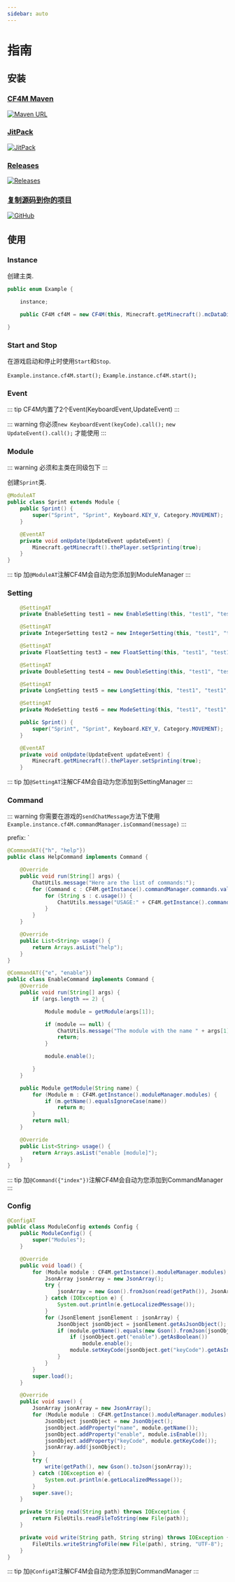```yaml
---
sidebar: auto
---
```


# 指南

## 安装

### [CF4M Maven](https://cf4m.github.io/maven)

[![Maven URL](https://img.shields.io/maven-metadata/v?metadataUrl=https%3A%2F%2Fcf4m.github.io%2Fmaven%2Fcn%2Fenaium%2Fcf4m%2Fcf4m%2Fmaven-metadata.xml&style=flat-square)](https://cf4m.github.io/maven)

### [JitPack](https://jitpack.io/#cf4m/cf4m)

[![JitPack](https://img.shields.io/jitpack/v/github/cf4m/cf4m?style=flat-square)](https://jitpack.io/#cf4m/cf4m)

### [Releases](https://github.com/cf4m/cf4m/releases)

[![Releases](https://img.shields.io/github/v/release/cf4m/cf4m?style=flat-square)](https://github.com/cf4m/cf4m/releases)

### [复制源码到你的项目](https://github.com/cf4m/cf4m)

[![GitHub](https://img.shields.io/github/stars/cf4m/cf4m?style=social)](https://github.com/cf4m/cf4m)


## 使用

### Instance

创建主类.

```java
public enum Example {

    instance;

    public CF4M cf4M = new CF4M(this, Minecraft.getMinecraft().mcDataDir.toString() + "/Example");

}
```

### Start and Stop

在游戏启动和停止时使用`Start`和`Stop`.

`Example.instance.cf4M.start();` `Example.instance.cf4M.start();`


### Event

::: tip
CF4M内置了2个Event(KeyboardEvent,UpdateEvent)
:::

::: warning 
你必须`new KeyboardEvent(keyCode).call();` `new UpdateEvent().call();` 才能使用
:::

### Module

::: warning
必须和主类在同级包下
:::

创建`Sprint`类.

```java
@ModuleAT
public class Sprint extends Module {
    public Sprint() {
        super("Sprint", "Sprint", Keyboard.KEY_V, Category.MOVEMENT);
    }

    @EventAT
    private void onUpdate(UpdateEvent updateEvent) {
        Minecraft.getMinecraft().thePlayer.setSprinting(true);
    }
}
```

::: tip
加`@ModuleAT`注解CF4M会自动为您添加到ModuleManager
:::

### Setting

```java
    @SettingAT
    private EnableSetting test1 = new EnableSetting(this, "test1", "test1", false);

    @SettingAT
    private IntegerSetting test2 = new IntegerSetting(this, "test1", "test1", 1, 1, 1);

    @SettingAT
    private FloatSetting test3 = new FloatSetting(this, "test1", "test1", 1.0F, 1.0F, 1.0F);

    @SettingAT
    private DoubleSetting test4 = new DoubleSetting(this, "test1", "test1", 1.0D, 1.0D, 1.0D);

    @SettingAT
    private LongSetting test5 = new LongSetting(this, "test1", "test1", 1L, 1L, 1L);

    @SettingAT
    private ModeSetting test6 = new ModeSetting(this, "test1", "test1", "Mode1", Arrays.asList("Mode1", "Mode2"));

    public Sprint() {
        super("Sprint", "Sprint", Keyboard.KEY_V, Category.MOVEMENT);
    }

    @EventAT
    private void onUpdate(UpdateEvent updateEvent) {
        Minecraft.getMinecraft().thePlayer.setSprinting(true);
    }
```

::: tip
加`@SettingAT`注解CF4M会自动为您添加到SettingManager
:::

### Command

::: warning
你需要在游戏的`sendChatMessage`方法下使用`Example.instance.cf4M.commandManager.isCommand(message)`
:::

prefix: `

```java
@CommandAT({"h", "help"})
public class HelpCommand implements Command {

    @Override
    public void run(String[] args) {
        ChatUtils.message("Here are the list of commands:");
        for (Command c : CF4M.getInstance().commandManager.commands.values()) {
            for (String s : c.usage()) {
                ChatUtils.message("USAGE:" + CF4M.getInstance().commandManager.prefix + s);
            }
        }
    }

    @Override
    public List<String> usage() {
        return Arrays.asList("help");
    }
}
```

```java
@CommandAT({"e", "enable"})
public class EnableCommand implements Command {
    @Override
    public void run(String[] args) {
        if (args.length == 2) {

            Module module = getModule(args[1]);

            if (module == null) {
                ChatUtils.message("The module with the name " + args[1] + " does not exist.");
                return;
            }

            module.enable();

        }
    }

    public Module getModule(String name) {
        for (Module m : CF4M.getInstance().moduleManager.modules) {
            if (m.getName().equalsIgnoreCase(name))
                return m;
        }
        return null;
    }

    @Override
    public List<String> usage() {
        return Arrays.asList("enable [module]");
    }
}
```

::: tip
加`@Command({"index"})`注解CF4M会自动为您添加到CommandManager
:::

### Config

```java
@ConfigAT
public class ModuleConfig extends Config {
    public ModuleConfig() {
        super("Modules");
    }

    @Override
    public void load() {
        for (Module module : CF4M.getInstance().moduleManager.modules) {
            JsonArray jsonArray = new JsonArray();
            try {
                jsonArray = new Gson().fromJson(read(getPath()), JsonArray.class);
            } catch (IOException e) {
                System.out.println(e.getLocalizedMessage());
            }
            for (JsonElement jsonElement : jsonArray) {
                JsonObject jsonObject = jsonElement.getAsJsonObject();
                if (module.getName().equals(new Gson().fromJson(jsonObject, JsonObject.class).get("name").getAsString())) {
                    if (jsonObject.get("enable").getAsBoolean())
                        module.enable();
                    module.setKeyCode(jsonObject.get("keyCode").getAsInt());
                }
            }
        }
        super.load();
    }

    @Override
    public void save() {
        JsonArray jsonArray = new JsonArray();
        for (Module module : CF4M.getInstance().moduleManager.modules) {
            JsonObject jsonObject = new JsonObject();
            jsonObject.addProperty("name", module.getName());
            jsonObject.addProperty("enable", module.isEnable());
            jsonObject.addProperty("keyCode", module.getKeyCode());
            jsonArray.add(jsonObject);
        }
        try {
            write(getPath(), new Gson().toJson(jsonArray));
        } catch (IOException e) {
            System.out.println(e.getLocalizedMessage());
        }
        super.save();
    }

    private String read(String path) throws IOException {
        return FileUtils.readFileToString(new File(path));
    }

    private void write(String path, String string) throws IOException {
        FileUtils.writeStringToFile(new File(path), string, "UTF-8");
    }
}
```

::: tip
加`@ConfigAT`注解CF4M会自动为您添加到CommandManager
:::